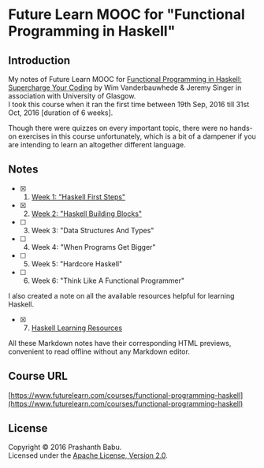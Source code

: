 # Future Learn MOOC for "Functional Programming in Haskell"


## Introduction
My notes of Future Learn MOOC for [Functional Programming in Haskell: Supercharge Your Coding](https://www.futurelearn.com/courses/functional-programming-haskell) by Wim Vanderbauwhede & Jeremy Singer in association with University of Glasgow.<br>
I took this course when it ran the first time between 19th Sep, 2016 till 31st Oct, 2016 [duration of 6 weeks].

Though there were quizzes on every important topic, there were no hands-on exercises in this course unfortunately, which is a bit of a dampener if you are intending to learn an altogether different language.


## Notes
- [x]  1. [Week 1: "Haskell First Steps"](Week1_Notes.md)
- [x]  2. [Week 2: "Haskell Building Blocks"](Week2_Notes.md)
- [ ]  3. Week 3: "Data Structures And Types"
- [ ]  4. Week 4: "When Programs Get Bigger"
- [ ]  5. Week 5: "Hardcore Haskell"
- [ ]  6. Week 6: "Think Like A Functional Programmer"

I also created a note on all the available resources helpful for learning Haskell.
- [x]  7. [Haskell Learning Resources](Haskell_Learning_Resources.md)

All these Markdown notes have their corresponding HTML previews,  convenient to read offline without any Markdown editor.


## Course URL
[https://www.futurelearn.com/courses/functional-programming-haskell](https://www.futurelearn.com/courses/functional-programming-haskell)


## License
Copyright &copy; 2016 Prashanth Babu.<br>
Licensed under the [Apache License, Version 2.0](LICENSE).